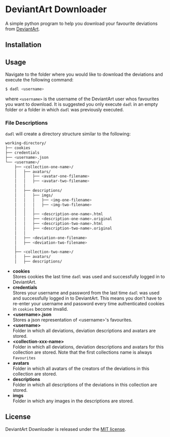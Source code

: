 # DeviantArt Downloader

A simple python program to help you download your favourite deviations from
[DeviantArt](http://www.deviantart.com).

## Installation

## Usage

Navigate to the folder where you would like to download the deviations and execute the following command:

````bash
$ dadl <username>
````
where `<username>` is the username of the DeviantArt user whos favourites you
want to download. It is suggested you only execute `dadl` in an empty folder or a folder in which `dadl` was previously executed.

### File Descriptions

`dadl` will create a directory structure similar to the following:

````bash
working-directory/
├── cookies
├── credentials
├── <username>.json
└── <username>/
    ├── <collection-one-name>/
    │   ├── avatars/
    │   │   ├── <avatar-one-filename>
    │   │   ├── <avatar-two-filename>
    │   │
    │   ├── descriptions/
    │   │   ├── imgs/
    │   │   │   ├── <img-one-filename>
    │   │   │   ├── <img-two-filename>
    │   │   │
    │   │   ├── <description-one-name>.html
    │   │   ├── <description-one-name>.original
    │   │   ├── <description-two-name>.html
    │   │   ├── <description-two-name>.original
    │   │
    │   ├── <deviation-one-filename>
    │   ├── <deviation-two-filename>
    │
    ├── <collection-two-name>/
    │   ├── avatars/
    │   ├── descriptions/
````

- **cookies**  
  Stores cookies the last time `dadl` was used and successfully logged in to
  DeviantArt.
- **credentials**  
  Stores your username and password from the last time `dadl` was used and
  successfully logged in to DeviantArt. This means you don't have to re-enter
  your username and password every time authenticated cookies in `cookies`
  become
  invalid.
- **&lt;username&gt;.json**  
  Stores a json representation of &lt;username&gt;'s favourites.
- **&lt;username&gt;**  
  Folder in which all deviations, deviation descriptions and avatars are stored.
- **&lt;collection-xxx-name&gt;**  
  Folder in which all deviations, deviation descriptions and avatars for this
  collection are stored. Note that the first collections name is always
  `Favourites`
- **avatars**  
  Folder in which all avatars of the creators of the deviations in this
  collection are stored.
- **descriptions**  
  Folder in which all descriptions of the deviations in this collection are
  stored.
- **imgs**  
  Folder in which any images in the descriptions are stored.

## License

DeviantArt Downloader is released under the [MIT license](LICENSE.md).
